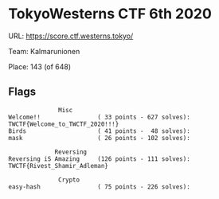 # TokyoWesterns CTF 6th 2020

URL: https://score.ctf.westerns.tokyo/

Team: Kalmarunionen

Place: 143 (of 648)

## Flags

```
              Misc
Welcome!!                ( 33 points - 627 solves): TWCTF{Welcome_to_TWCTF_2020!!!}
Birds                    ( 41 points -  48 solves):
mask                     ( 26 points - 102 solves):

             Reversing
Reversing iS Amazing     (126 points - 111 solves): TWCTF{Rivest_Shamir_Adleman}

              Crypto
easy-hash                ( 75 points - 226 solves):
```

